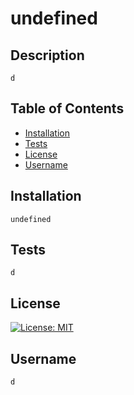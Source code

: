 # undefined

  ## Description
    d

  ## Table of Contents
  - [Installation](#installation)
  - [Tests](#tests)
  - [License](#license)
  - [Username](#username)

  ## Installation
    undefined

  ## Tests
    d

  ## License 
[![License: MIT](https://img.shields.io/badge/License-MIT-yellow.svg)](https://opensource.org/licenses/MIT)
    
  ## Username
    d
